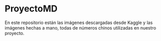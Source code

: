 # ProyectoMD

En este repositorio están las imágenes descargadas desde Kaggle y las imágenes hechas a mano, todas de números chinos utilizadas en nuestro proyecto. 
